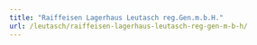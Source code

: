 ```yaml
---
title: "Raiffeisen Lagerhaus Leutasch reg.Gen.m.b.H."
url: /leutasch/raiffeisen-lagerhaus-leutasch-reg-gen-m-b-h/
---
```

